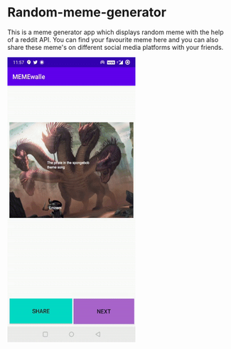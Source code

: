 # Random-meme-generator
This is a meme generator app which displays random meme with the help of a reddit API. You can find your favourite meme here and you can also share these meme's on different social media platforms with your friends. 

![](media/memewalle.gif)
